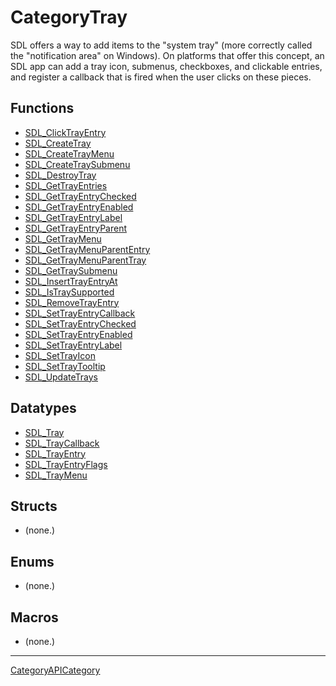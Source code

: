 # CategoryTray

SDL offers a way to add items to the "system tray" (more correctly called
the "notification area" on Windows). On platforms that offer this concept,
an SDL app can add a tray icon, submenus, checkboxes, and clickable
entries, and register a callback that is fired when the user clicks on
these pieces.

<!-- END CATEGORY DOCUMENTATION -->

## Functions

<!-- DO NOT HAND-EDIT CATEGORY LISTS, THEY ARE AUTOGENERATED AND WILL BE OVERWRITTEN, BASED ON TAGS IN INDIVIDUAL PAGE FOOTERS. EDIT THOSE INSTEAD. -->
<!-- BEGIN CATEGORY LIST: CategoryTray, CategoryAPIFunction -->
- [SDL_ClickTrayEntry](SDL_ClickTrayEntry)
- [SDL_CreateTray](SDL_CreateTray)
- [SDL_CreateTrayMenu](SDL_CreateTrayMenu)
- [SDL_CreateTraySubmenu](SDL_CreateTraySubmenu)
- [SDL_DestroyTray](SDL_DestroyTray)
- [SDL_GetTrayEntries](SDL_GetTrayEntries)
- [SDL_GetTrayEntryChecked](SDL_GetTrayEntryChecked)
- [SDL_GetTrayEntryEnabled](SDL_GetTrayEntryEnabled)
- [SDL_GetTrayEntryLabel](SDL_GetTrayEntryLabel)
- [SDL_GetTrayEntryParent](SDL_GetTrayEntryParent)
- [SDL_GetTrayMenu](SDL_GetTrayMenu)
- [SDL_GetTrayMenuParentEntry](SDL_GetTrayMenuParentEntry)
- [SDL_GetTrayMenuParentTray](SDL_GetTrayMenuParentTray)
- [SDL_GetTraySubmenu](SDL_GetTraySubmenu)
- [SDL_InsertTrayEntryAt](SDL_InsertTrayEntryAt)
- [SDL_IsTraySupported](SDL_IsTraySupported)
- [SDL_RemoveTrayEntry](SDL_RemoveTrayEntry)
- [SDL_SetTrayEntryCallback](SDL_SetTrayEntryCallback)
- [SDL_SetTrayEntryChecked](SDL_SetTrayEntryChecked)
- [SDL_SetTrayEntryEnabled](SDL_SetTrayEntryEnabled)
- [SDL_SetTrayEntryLabel](SDL_SetTrayEntryLabel)
- [SDL_SetTrayIcon](SDL_SetTrayIcon)
- [SDL_SetTrayTooltip](SDL_SetTrayTooltip)
- [SDL_UpdateTrays](SDL_UpdateTrays)
<!-- END CATEGORY LIST -->

## Datatypes

<!-- DO NOT HAND-EDIT CATEGORY LISTS, THEY ARE AUTOGENERATED AND WILL BE OVERWRITTEN, BASED ON TAGS IN INDIVIDUAL PAGE FOOTERS. EDIT THOSE INSTEAD. -->
<!-- BEGIN CATEGORY LIST: CategoryTray, CategoryAPIDatatype -->
- [SDL_Tray](SDL_Tray)
- [SDL_TrayCallback](SDL_TrayCallback)
- [SDL_TrayEntry](SDL_TrayEntry)
- [SDL_TrayEntryFlags](SDL_TrayEntryFlags)
- [SDL_TrayMenu](SDL_TrayMenu)
<!-- END CATEGORY LIST -->

## Structs

<!-- DO NOT HAND-EDIT CATEGORY LISTS, THEY ARE AUTOGENERATED AND WILL BE OVERWRITTEN, BASED ON TAGS IN INDIVIDUAL PAGE FOOTERS. EDIT THOSE INSTEAD. -->
<!-- BEGIN CATEGORY LIST: CategoryTray, CategoryAPIStruct -->
- (none.)
<!-- END CATEGORY LIST -->

## Enums

<!-- DO NOT HAND-EDIT CATEGORY LISTS, THEY ARE AUTOGENERATED AND WILL BE OVERWRITTEN, BASED ON TAGS IN INDIVIDUAL PAGE FOOTERS. EDIT THOSE INSTEAD. -->
<!-- BEGIN CATEGORY LIST: CategoryTray, CategoryAPIEnum -->
- (none.)
<!-- END CATEGORY LIST -->

## Macros

<!-- DO NOT HAND-EDIT CATEGORY LISTS, THEY ARE AUTOGENERATED AND WILL BE OVERWRITTEN, BASED ON TAGS IN INDIVIDUAL PAGE FOOTERS. EDIT THOSE INSTEAD. -->
<!-- BEGIN CATEGORY LIST: CategoryTray, CategoryAPIMacro -->
- (none.)
<!-- END CATEGORY LIST -->

----
[CategoryAPICategory](CategoryAPICategory)

